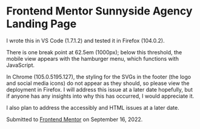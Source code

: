 # Frontend Mentor Sunnyside Agency Landing Page

I wrote this in VS Code (1.7.1.2) and tested it in Firefox (104.0.2).

There is one break point at 62.5em (1000px); below this threshold, the mobile view appears with the hamburger menu, which functions with JavaScript.

In Chrome (105.0.5195.127), the styling for the SVGs in the footer (the logo and social media icons) do not appear as they should, so please view the deployment in Firefox. I will address this issue at a later date hopefully, but if anyone has any insights into why this has occurred, I would appreciate it.

I also plan to address the accessibly and HTML issues at a later date.

Submitted to [Frontend Mentor](https://www.frontendmentor.io/solutions/html-css-oocss-javascript-vs-code-firefox-h8YK1ebx6k) on September 16, 2022.

